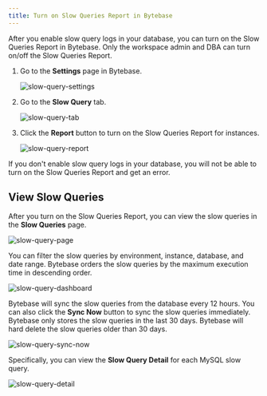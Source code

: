 ```yaml
---
title: Turn on Slow Queries Report in Bytebase
---
```


After you enable slow query logs in your database, you can turn on the Slow Queries Report in Bytebase. Only the workspace admin and DBA can turn on/off the Slow Queries Report.

1. Go to the **Settings** page in Bytebase.

   ![slow-query-settings](/content/docs/slow-query/slow-query-settings.webp)

2. Go to the **Slow Query** tab.

   ![slow-query-tab](/content/docs/slow-query/slow-query-tab.webp)

3. Click the **Report** button to turn on the Slow Queries Report for instances.

   ![slow-query-report](/content/docs/slow-query/slow-query-report.webp)

If you don't enable slow query logs in your database, you will not be able to turn on the Slow Queries Report and get an error.

## View Slow Queries

After you turn on the Slow Queries Report, you can view the slow queries in the **Slow Queries** page.

![slow-query-page](/content/docs/slow-query/slow-query-page.webp)

You can filter the slow queries by environment, instance, database, and date range. Bytebase orders the slow queries by the maximum execution time in descending order.

![slow-query-dashboard](/content/docs/slow-query/slow-query-dashboard.webp)

Bytebase will sync the slow queries from the database every 12 hours. You can also click the **Sync Now** button to sync the slow queries immediately. Bytebase only stores the slow queries in the last 30 days. Bytebase will hard delete the slow queries older than 30 days.

![slow-query-sync-now](/content/docs/slow-query/slow-query-sync-now.webp)

Specifically, you can view the **Slow Query Detail** for each MySQL slow query.

![slow-query-detail](/content/docs/slow-query/slow-query-detail.webp)
